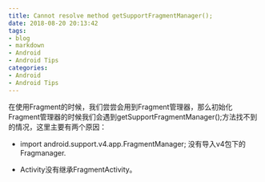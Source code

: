 ```yaml
---
title: Cannot resolve method getSupportFragmentManager();
date: 2018-08-20 20:13:42
tags:
- blog
- markdown
- Android 
- Android Tips
categories:
- Android
- Android Tips
---
```


在使用Fragment的时候，我们尝尝会用到Fragment管理器，那么初始化Fragment管理器的时候我们会遇到getSupportFragmentManager();方法找不到的情况，这里主要有两个原因： 

- import android.support.v4.app.FragmentManager; 没有导入v4包下的Fragmanager.  

- Activity没有继承FragmentActivity。

<!--more-->